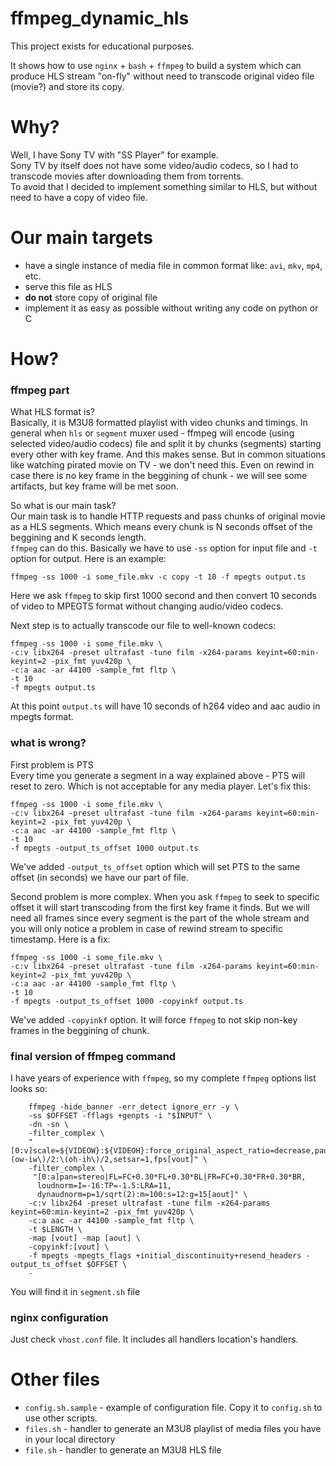 # ffmpeg_dynamic_hls
This project exists for educational purposes.

It shows how to use `nginx` + `bash` + `ffmpeg` to build a system which can produce HLS stream "on-fly" without need to transcode original video file (movie?) and store its copy.

# Why?
Well, I have Sony TV with "SS Player" for example.  
Sony TV by itself does not have some video/audio codecs, so I had to transcode movies after downloading them from torrents.  
To avoid that I decided to implement something similar to HLS, but without need to have a copy of video file.

# Our main targets
* have a single instance of media file in common format like: `avi`, `mkv`, `mp4`, etc.
* serve this file as HLS
* **do not** store copy of original file
* implement it as easy as possible without writing any code on python or C

# How?
### ffmpeg part
What HLS format is?  
Basically, it is M3U8 formatted playlist with video chunks and timings. In general when `hls` or `segment` muxer used - ffmpeg will encode (using selected video/audio codecs) file and split it by chunks (segments)
starting every other with key frame. And this makes sense. But in common situations like watching pirated movie on TV - we don't need this. Even on rewind in case there is no key frame in the beggining of chunk - we will see
some artifacts, but key frame will be met soon.

So what is our main task?  
Our main task is to handle HTTP requests and pass chunks of original movie as a HLS segments. Which means every chunk is N seconds offset of the beggining and K seconds length.  
`ffmpeg` can do this. Basically we have to use `-ss` option for input file and `-t` option for output. Here is an example:
```
ffmpeg -ss 1000 -i some_file.mkv -c copy -t 10 -f mpegts output.ts
```
Here we ask `ffmpeg` to skip first 1000 second and then convert 10 seconds of video to MPEGTS format without changing audio/video codecs.

Next step is to actually transcode our file to well-known codecs:
```
ffmpeg -ss 1000 -i some_file.mkv \
-c:v libx264 -preset ultrafast -tune film -x264-params keyint=60:min-keyint=2 -pix_fmt yuv420p \
-c:a aac -ar 44100 -sample_fmt fltp \
-t 10
-f mpegts output.ts
```
At this point `output.ts` will have 10 seconds of h264 video and aac audio in mpegts format.

### what is wrong?
First problem is PTS  
Every time you generate a segment in a way explained above - PTS will reset to zero. Which is not acceptable for any media player.
Let's fix this:
```
ffmpeg -ss 1000 -i some_file.mkv \
-c:v libx264 -preset ultrafast -tune film -x264-params keyint=60:min-keyint=2 -pix_fmt yuv420p \
-c:a aac -ar 44100 -sample_fmt fltp \
-t 10
-f mpegts -output_ts_offset 1000 output.ts
```
We've added `-output_ts_offset` option which will set PTS to the same offset (in seconds) we have our part of file.

Second problem is more complex. When you ask `ffmpeg` to seek to specific offset it will start transcoding from the first key frame it finds. But we will need all frames since every segment is the part of the whole stream and 
you will only notice a problem in case of rewind stream to specific timestamp. Here is a fix:
```
ffmpeg -ss 1000 -i some_file.mkv \
-c:v libx264 -preset ultrafast -tune film -x264-params keyint=60:min-keyint=2 -pix_fmt yuv420p \
-c:a aac -ar 44100 -sample_fmt fltp \
-t 10
-f mpegts -output_ts_offset 1000 -copyinkf output.ts
```
We've added `-copyinkf` option. It will force `ffmpeg` to not skip non-key frames in the beggining of chunk. 

### final version of ffmpeg command
I have years of experience with `ffmpeg`, so my complete `ffmpeg` options list looks so:
```
    ffmpeg -hide_banner -err_detect ignore_err -y \
    -ss $OFFSET -fflags +genpts -i "$INPUT" \
    -dn -sn \
    -filter_complex \
    "[0:v]scale=${VIDEOW}:${VIDEOH}:force_original_aspect_ratio=decrease,pad=${VIDEOW}:${VIDEOH}:\(ow-iw\)/2:\(oh-ih\)/2,setsar=1,fps[vout]" \
    -filter_complex \
     "[0:a]pan=stereo|FL=FC+0.30*FL+0.30*BL|FR=FC+0.30*FR+0.30*BR,
      loudnorm=I=-16:TP=-1.5:LRA=11,
      dynaudnorm=p=1/sqrt(2):m=100:s=12:g=15[aout]" \
    -c:v libx264 -preset ultrafast -tune film -x264-params keyint=60:min-keyint=2 -pix_fmt yuv420p \
    -c:a aac -ar 44100 -sample_fmt fltp \
    -t $LENGTH \
    -map [vout] -map [aout] \
    -copyinkf:[vout] \
    -f mpegts -mpegts_flags +initial_discontinuity+resend_headers -output_ts_offset $OFFSET \
    -
```
You will find it in `segment.sh` file

### nginx configuration
Just check `vhost.conf` file. It includes all handlers location's handlers.

# Other files
* `config.sh.sample` - example of configuration file. Copy it to `config.sh` to use other scripts.
* `files.sh` - handler to generate an M3U8 playlist of media files you have in your local directory
* `file.sh` - handler to generate an M3U8 HLS file
